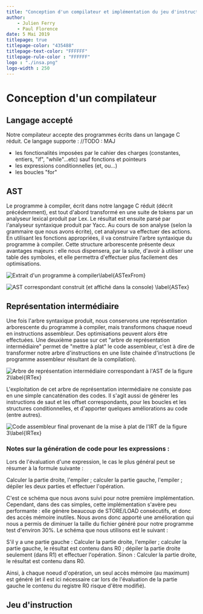 ```yaml
---
title: "Conception d'un compilateur et implémentation du jeu d'instruction en VHDL"
author: 
	- Julien Ferry
	- Paul Florence
date: 5 Mai 2019
titlepage: true
titlepage-color: "435488"
titlepage-text-color: "FFFFFF"
titlepage-rule-color : "FFFFFF"
logo : "./insa.png"
logo-width : 250
---
```


# Conception d'un compilateur

## Langage accepté

Notre compilateur accepte des programmes écrits dans un langage C réduit. Ce langage supporte : //TODO : MAJ
- les fonctionalités imposées par le cahier des charges (constantes, entiers, "if", "while"...etc) sauf fonctions et pointeurs
- les expressions conditionnelles (et, ou...)
- les boucles "for"

## AST

Le programme à compiler, écrit dans notre langage C réduit (décrit précédemment), est tout d'abord transformé en une suite de tokens par un analyseur lexical produit par Lex. Le résultat est ensuite parsé  par l'analyseur syntaxique produit par Yacc. Au cours de son analyse (selon la grammaire que nous avons écrite), cet analyseur va effectuer des actions. En utilisant les fonctions appropriées, il va construire l'arbre syntaxique du programme à compiler. Cette structure arborescente présente deux avantages majeurs : elle nous dispensera, par la suite, d'avoir à utiliser une table des symboles, et elle permettra d'effectuer plus facilement des optimisations. 

![Extrait d'un programme à compiler\label{ASTexFrom}](./pictures/screenshot_ast_bis.png)

![AST correspondant construit (et affiché dans la console) \label{ASTex}](./pictures/screenshot_ast_bis_1.png)

## Représentation intermédiaire

Une fois l'arbre syntaxique produit, nous conservons une représentation arborescente du programme à compiler, mais transformons chaque noeud en instructions assembleur. Des optimisations peuvent alors être effectuées. Une deuxième passe sur cet "arbre de représentation intermédiaire" permet de "mettre à plat" le code assembleur, c'est à dire de transformer notre arbre d'instructions en une liste chainée d'instructions (le programme assembleur résultant de la compilation).

![Arbre de représentation intermédiaire correspondant à l'AST de la figure 2\label{IRTex}](./pictures/screenshot_irt.png)

L'exploitation de cet arbre de représentation intermédiaire ne consiste pas en une simple cancaténation des codes. Il s'agit aussi de générer les instructions de saut et les offset correspondants, pour les boucles et les structures conditionnelles, et d'apporter quelques améliorations au code (entre autres).

![Code assembleur final provenant de la mise à plat de l'IRT de la figure 3\label{IRTex}](./pictures/screenshot_irt_flatten.png)

### Notes sur la génération de code pour les expressions :

Lors de l'évaluation d'une expression, le cas le plus général peut se résumer à la formule suivante : 

Calculer la partie droite, l'empiler ; calculer la partie gauche, l'empiler ; dépiler les deux parties et effectuer l'opération.

C'est ce schéma que nous avons suivi pour notre première implémentation. Cependant, dans des cas simples, cette implémentation s'avère peu performante : elle génère beaucoup de STORE/LOAD consécutifs, et donc des accès mémoire inutiles. Nous avons donc apporté une amélioration qui nous a permis de diminuer la taille du fichier généré pour notre programme test d'environ 30%.
Le schéma que nous utilisons est le suivant :

S'il y a une partie gauche :
Calculer la partie droite, l'empiler ; calculer la partie gauche, le résultat est contenu dans R0 ; dépiler la partie droite seulement (dans R1) et effectuer l'opération.
Sinon :
Calculer la partie droite, le résultat est contenu dans R0.

Ainsi, à chaque noeud d'opération, un seul accès mémoire (au maximum) est généré (et il est ici nécessaire car lors de l'évaluation de la partie gauche le contenu du registre R0 risque d'être modifié).

## Jeu d'instruction
